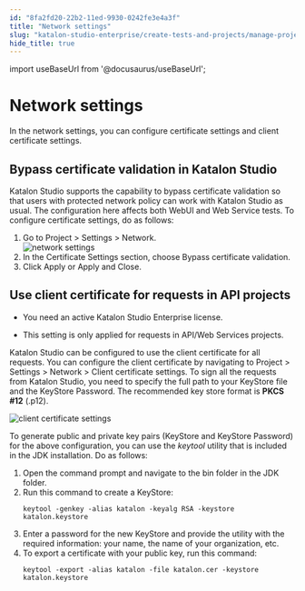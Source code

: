 ```yaml
---
id: "8fa2fd20-22b2-11ed-9930-0242fe3e4a3f"
title: "Network settings"
slug: "katalon-studio-enterprise/create-tests-and-projects/manage-projects/project-settings/network-settings"
hide_title: true
---
```

import useBaseUrl from '@docusaurus/useBaseUrl';


# <a id="concept-6905" class="anchor_top_offset"/><a id="ariaid-title1" class="anchor_top_offset"/>Network settings

<p xmlns="http://www.w3.org/1999/xhtml" className="p">In the network settings, you can configure certificate settings and client certificate settings.</p> 

## <a id="task-6600" class="anchor_top_offset"/>Bypass certificate validation in Katalon Studio

<section xmlns="http://www.w3.org/1999/xhtml" className="section context"><span className="ph">Katalon Studio</span> supports the capability to bypass certificate validation so that users with protected network policy can work with <span className="ph">Katalon Studio</span> as usual. The configuration here affects both WebUI and Web Service tests. To configure certificate settings, do as follows:</section> 
<ol xmlns="http://www.w3.org/1999/xhtml" className="ol steps"><li className="li step stepexpand"><span className="ph cmd">Go to <span className="ph uicontrol">Project</span> &gt; <span className="ph uicontrol">Settings</span> &gt; <span className="ph uicontrol">Network</span>.</span><div className="itemgroup info"><img className="image" width={700} src={useBaseUrl("/8f9f53a0-22b2-11ed-9930-0242fe3e4a3f.png")} alt="network settings" /></div></li><li className="li step stepexpand"><span className="ph cmd">In the <span className="ph uicontrol">Certificate Settings</span> section, choose <span className="ph uicontrol">Bypass certificate validation</span>.</span></li><li className="li step stepexpand"><span className="ph cmd">Click <span className="ph uicontrol">Apply</span> or <span className="ph uicontrol">Apply and Close</span>.</span></li></ol> 

## <a id="task-7797" class="anchor_top_offset"/>Use client certificate for  requests in API projects

<div xmlns="http://www.w3.org/1999/xhtml" className="section prereq p"><ul className="ul"><li className="li"><p className="p">You need an active Katalon Studio Enterprise license.</p></li><li className="li"><p className="p">This setting is only applied for requests in API/Web Services projects.</p></li></ul></div>
<section xmlns="http://www.w3.org/1999/xhtml" className="section context"><p className="p">Katalon Studio can be configured to use the client certificate for all requests. You can configure the client certificate by navigating to <span className="ph uicontrol">Project</span> &gt; <span className="ph uicontrol">Settings</span> &gt; <span className="ph uicontrol">Network</span> &gt; <span className="ph uicontrol">Client certificate settings</span>. To sign all the requests from Katalon Studio, you need to specify the full path to your <span className="ph uicontrol">KeyStore</span> file and the <span className="ph uicontrol">KeyStore Password</span>. The recommended key store format is <strong className="ph b">PKCS #12</strong> (.p12).</p><p className="p"><img className="image" width={700} src={useBaseUrl("/8fa06510-22b2-11ed-9930-0242fe3e4a3f.png")} alt="client certificate settings" /></p><p className="p">To generate public and private key pairs (KeyStore and KeyStore Password) for the above configuration, you can use the <em className="ph i">keytool</em> utility that is included in the JDK installation. Do as follows:</p></section> 
<ol xmlns="http://www.w3.org/1999/xhtml" className="ol steps"><li className="li step stepexpand"><span className="ph cmd">Open the command prompt and navigate to the bin folder in the JDK folder.</span></li><li className="li step stepexpand"><span className="ph cmd">Run this command to create a <span className="ph uicontrol">KeyStore</span>:</span><div className="itemgroup info"><pre className="pre codeblock"><code>keytool -genkey -alias katalon -keyalg RSA -keystore katalon.keystore</code></pre></div></li><li className="li step stepexpand"><span className="ph cmd">Enter a password for the new <span className="ph uicontrol">KeyStore</span> and provide the utility with the required information: your name, the name of your organization, etc.</span></li><li className="li step stepexpand"><span className="ph cmd">To export a certificate with your public key, run this command: </span><div className="itemgroup info"><pre className="pre codeblock"><code>keytool -export -alias katalon -file katalon.cer -keystore katalon.keystore</code></pre></div></li></ol> 
